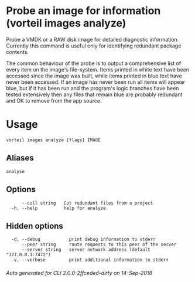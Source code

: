# Probe an image for information (vorteil images analyze)

Probe a VMDK or a RAW disk image for detailed diagnostic information. Currently
this command is useful only for identifying redundant package contents.

The common behaviour of the probe is to output a comprehensive list of every
item on the image's file-system. Items printed in white text have been accessed
since the image was built, while items printed in blue text have never been
accessed. If an image has never been run all items will appear blue, but if it
has been run and the program's logic branches have been tested extensively then
any files that remain blue are probably redundant and OK to remove from the app
source.

# Usage

```
vorteil images analyze [flags] IMAGE
```

## Aliases

```
analyse
```

## Options

```
      --cull string   Cut redundant files from a project
  -h, --help          help for analyze
```

## Hidden options

```
  -d, --debug           print debug information to stderr
      --peer string     route requests to this peer of the server
      --server string   server network address (default "127.0.0.1:7472")
  -v, --verbose         print additional information to stderr
```


###### Auto generated for CLI 2.0.0-2ffceded-dirty on 14-Sep-2018
